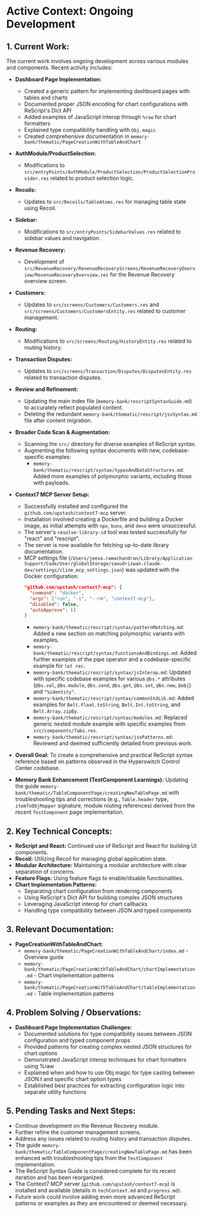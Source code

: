 # Active Context: Ongoing Development

## 1. Current Work:

The current work involves ongoing development across various modules and components. Recent activity includes:

- **Dashboard Page Implementation:**
  - Created a generic pattern for implementing dashboard pages with tables and charts
  - Documented proper JSON encoding for chart configurations with ReScript's Dict API
  - Added examples of JavaScript interop through `%raw` for chart formatters
  - Explained type compatibility handling with `Obj.magic`
  - Created comprehensive documentation in `memory-bank/thematic/PageCreationWithTableAndChart`

- **AuthModule/ProductSelection:**
  - Modifications to `src/entryPoints/AuthModule/ProductSelection/ProductSelectionProvider.res` related to product selection logic.
- **Recoils:**
  - Updates to `src/Recoils/TableAtoms.res` for managing table state using Recoil.
- **Sidebar:**
  - Modifications to `src/entryPoints/SidebarValues.res` related to sidebar values and navigation.
- **Revenue Recovery:**
  - Development of `src/RevenueRecovery/RevenueRecoveryScreens/RevenueRecoveryOverview/RevenueRecoveryOverview.res` for the Revenue Recovery overview screen.
- **Customers:**
  - Updates to `src/screens/Customers/Customers.res` and `src/screens/Customers/CustomersEntity.res` related to customer management.
- **Routing:**
  - Modifications to `src/screens/Routing/HistoryEntity.res` related to routing history.
- **Transaction Disputes:**
  - Updates to `src/screens/Transaction/Disputes/DisputesEntity.res` related to transaction disputes.
- **Review and Refinement:**
  - Updating the main index file (`memory-bank/rescriptSyntaxGuide.md`) to accurately reflect populated content.
  - Deleting the redundant `memory-bank/thematic/rescript/jsxSyntax.md` file after content migration.
- **Broader Code Scan & Augmentation:**
  - Scanning the `src/` directory for diverse examples of ReScript syntax.
  - Augmenting the following syntax documents with new, codebase-specific examples:
    - `memory-bank/thematic/rescript/syntax/typesAndDataStructures.md`: Added more examples of polymorphic variants, including those with payloads.
- **Context7 MCP Server Setup:**
  - Successfully installed and configured the `github.com/upstash/context7-mcp` server.
  - Installation involved creating a Dockerfile and building a Docker image, as initial attempts with `npx`, `bunx`, and `deno` were unsuccessful.
  - The server's `resolve-library-id` tool was tested successfully for "react" and "rescript".
  - The server is now available for fetching up-to-date library documentation.
  - MCP settings file (`/Users/jeeva.ramachandran/Library/Application Support/Code/User/globalStorage/saoudrizwan.claude-dev/settings/cline_mcp_settings.json`) was updated with the Docker configuration:
    ```json
    "github.com/upstash/context7-mcp": {
      "command": "docker",
      "args": ["run", "-i", "--rm", "context7-mcp"],
      "disabled": false,
      "autoApprove": []
    }
    ```
    - `memory-bank/thematic/rescript/syntax/patternMatching.md`: Added a new section on matching polymorphic variants with examples.
    - `memory-bank/thematic/rescript/syntax/functionsAndBindings.md`: Added further examples of the pipe operator and a codebase-specific example for `let rec`.
    - `memory-bank/thematic/rescript/syntax/jsInterop.md`: Updated with specific codebase examples for various `@bs.*` attributes (`@bs.val`, `@bs.module`, `@bs.send`, `@bs.get`, `@bs.set`, `@bs.new`, `@obj`) and `"%identity"`.
    - `memory-bank/thematic/rescript/syntax/commonStdLib.md`: Added examples for `Belt.Float.toString`, `Belt.Int.toString`, and `Belt.Array.zipBy`.
    - `memory-bank/thematic/rescript/syntax/modules.md`: Replaced generic nested module example with specific examples from `src/components/Tabs.res`.
    - `memory-bank/thematic/rescript/syntax/jsxPatterns.md`: Reviewed and deemed sufficiently detailed from previous work.
- **Overall Goal:** To create a comprehensive and practical ReScript syntax reference based on patterns observed in the Hyperswitch Control Center codebase.
- **Memory Bank Enhancement (TestComponent Learnings):** Updating the guide `memory-bank/thematic/TableComponentPage/creatingNewTablePage.md` with troubleshooting tips and corrections (e.g., `Table.header` type, `itemToObjMapper` signature, module routing references) derived from the recent `TestComponent` page implementation.

## 2. Key Technical Concepts:

- **ReScript and React:** Continued use of ReScript and React for building UI components.
- **Recoil:** Utilizing Recoil for managing global application state.
- **Modular Architecture:** Maintaining a modular architecture with clear separation of concerns.
- **Feature Flags:** Using feature flags to enable/disable functionalities.
- **Chart Implementation Patterns:** 
  - Separating chart configuration from rendering components
  - Using ReScript's Dict API for building complex JSON structures
  - Leveraging JavaScript interop for chart callbacks
  - Handling type compatibility between JSON and typed components

## 3. Relevant Documentation:

- **PageCreationWithTableAndChart:**
  - `memory-bank/thematic/PageCreationWithTableAndChart/index.md` - Overview guide
  - `memory-bank/thematic/PageCreationWithTableAndChart/chartImplementation.md` - Chart implementation patterns
  - `memory-bank/thematic/PageCreationWithTableAndChart/tableImplementation.md` - Table implementation patterns

## 4. Problem Solving / Observations:

- **Dashboard Page Implementation Challenges:**
  - Documented solutions for type compatibility issues between JSON configuration and typed component props
  - Provided patterns for creating complex nested JSON structures for chart options
  - Demonstrated JavaScript interop techniques for chart formatters using %raw
  - Explained when and how to use Obj.magic for type casting between JSON.t and specific chart option types
  - Established best practices for extracting configuration logic into separate utility functions

## 5. Pending Tasks and Next Steps:

- Continue development on the Revenue Recovery module.
- Further refine the customer management screens.
- Address any issues related to routing history and transaction disputes.
- The guide `memory-bank/thematic/TableComponentPage/creatingNewTablePage.md` has been enhanced with troubleshooting tips from the `TestComponent` implementation.
- The ReScript Syntax Guide is considered complete for its recent iteration and has been reorganized.
- The Context7 MCP server (`github.com/upstash/context7-mcp`) is installed and available (details in `techContext.md` and `progress.md`).
- Future work could involve adding even more advanced ReScript patterns or examples as they are encountered or deemed necessary.
